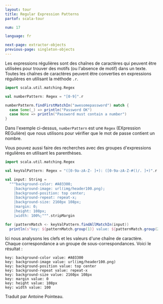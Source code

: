 ```yaml
---
layout: tour
title: Regular Expression Patterns
partof: scala-tour

num: 17

language: fr

next-page: extractor-objects
previous-page: singleton-objects
---
```


Les expressions régulières sont des chaînes de caractères qui peuvent être utilisées pour trouver des motifs (ou l'absence de motif) dans un texte. Toutes les chaînes de caractères peuvent être converties en expressions régulières en utilisant la méthode `.r`. 

```scala mdoc
import scala.util.matching.Regex

val numberPattern: Regex = "[0-9]".r

numberPattern.findFirstMatchIn("awesomepassword") match {
  case Some(_) => println("Password OK")
  case None => println("Password must contain a number")
}
```

Dans l'exemple ci-dessus, `numberPattern` est une `Regex` (EXpression REGulière) que nous utilisons pour vérifier que le mot de passe contient un nombre.

Vous pouvez aussi faire des recherches avec des groupes d'expressions régulières en utilisant les parenthèses.

```scala mdoc
import scala.util.matching.Regex

val keyValPattern: Regex = "([0-9a-zA-Z- ]+): ([0-9a-zA-Z-#()/. ]+)".r

val input: String =
  """background-color: #A03300;
    |background-image: url(img/header100.png);
    |background-position: top center;
    |background-repeat: repeat-x;
    |background-size: 2160px 108px;
    |margin: 0;
    |height: 108px;
    |width: 100%;""".stripMargin

for (patternMatch <- keyValPattern.findAllMatchIn(input))
  println(s"key: ${patternMatch.group(1)} value: ${patternMatch.group(2)}")
```

Ici nous analysons les clefs et les valeurs d'une chaîne de caractère. Chaque correspondance a un groupe de sous-correspondances. Voici le résultat :

```
key: background-color value: #A03300
key: background-image value: url(img/header100.png)
key: background-position value: top center
key: background-repeat value: repeat-x
key: background-size value: 2160px 108px
key: margin value: 0
key: height value: 108px
key: width value: 100
```

Traduit par Antoine Pointeau.